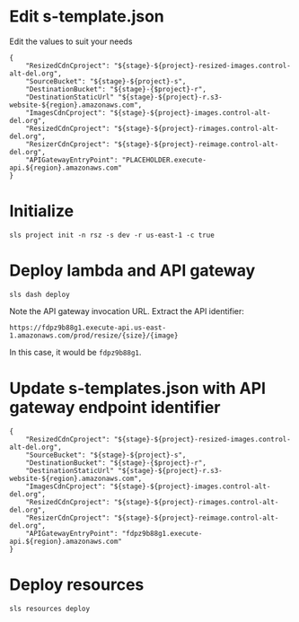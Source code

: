 # Edit s-template.json

Edit the values to suit your needs

```
{
    "ResizedCdnCproject": "${stage}-${project}-resized-images.control-alt-del.org",
    "SourceBucket": "${stage}-${project}-s",
    "DestinationBucket": "${stage}-{$project}-r",
    "DestinationStaticUrl" "${stage}-${project}-r.s3-website-${region}.amazonaws.com",
    "ImagesCdnCproject": "${stage}-${project}-images.control-alt-del.org",
    "ResizedCdnCproject": "${stage}-${project}-rimages.control-alt-del.org",
    "ResizerCdnCproject": "${stage}-${project}-reimage.control-alt-del.org",
    "APIGatewayEntryPoint": "PLACEHOLDER.execute-api.${region}.amazonaws.com"
}
```

# Initialize

```
sls project init -n rsz -s dev -r us-east-1 -c true
```

# Deploy lambda and API gateway

```
sls dash deploy
```

Note the API gateway invocation URL. Extract the API identifier:

```
https://fdpz9b88g1.execute-api.us-east-1.amazonaws.com/prod/resize/{size}/{image}
```

In this case, it would be `fdpz9b88g1`.

# Update s-templates.json with API gateway endpoint identifier


```
{
    "ResizedCdnCproject": "${stage}-${project}-resized-images.control-alt-del.org",
    "SourceBucket": "${stage}-${project}-s",
    "DestinationBucket": "${stage}-{$project}-r",
    "DestinationStaticUrl" "${stage}-${project}-r.s3-website-${region}.amazonaws.com",
    "ImagesCdnCproject": "${stage}-${project}-images.control-alt-del.org",
    "ResizedCdnCproject": "${stage}-${project}-rimages.control-alt-del.org",
    "ResizerCdnCproject": "${stage}-${project}-reimage.control-alt-del.org",
    "APIGatewayEntryPoint": "fdpz9b88g1.execute-api.${region}.amazonaws.com"
}
```

# Deploy resources

```
sls resources deploy
```